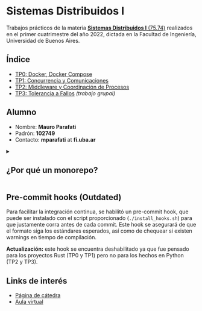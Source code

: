 # Sistemas Distribuidos I

Trabajos prácticos de la materia [**Sistemas Distribuidos I** (75.74)](https://campus.fi.uba.ar/course/view.php?id=2008) realizados en el primer cuatrimestre del año 2022, dictada en la Facultad de Ingeniería, Universidad de Buenos Aires.

## Índice

-   [TP0: Docker, Docker Compose](./TP0)
-   [TP1: Concurrencia y Comunicaciones](./TP1)
-   [TP2: Middleware y Coordinación de Procesos](./TP2)
-   [TP3: Tolerancia a Fallos](./TP3) _(trabajo grupal)_

## Alumno

-   Nombre: **Mauro Parafati**
-   Padrón: **102749**
-   Contacto: **mparafati** at **fi.uba.ar**

<details><summary><h2>¿Por qué un monorepo?</h2></summary>

Desde hace no mucho suelo tomar la decisión de organizar los trabajos de las distintas materias que curso en un sólo repositorio en lugar de utilizar un repositorio por cada proyecto.

¿Por qué? Las **ventajas** que encuentro en la práctica son varias: (lista no exhaustiva)

-   **Configurar el repositorio una única vez** (workflows, templates, labels, milestones).
-   **Tener todo en un mismo lugar.** Con un `git clone` me puedo poner a desarrollar código de la materia en cualquier lugar sin necesidad de andar buscando en otros repositorios
-   Compartir configuraciones **propias del lenguaje** de programación utilizado, como podrían ser librerías en común (loggers, por dar un ejemplo) o flujos automáticos de linting o testing.
-   Y por último, aprender buenas prácticas de Git, que se hace indispensable para mantener el repositorio organizado ante la adición de nuevos trabajos.

Como desventaja principal _(y diría única real)_ es que para trabajar sobre un trabajo en particular (o corregirlo) hay que clonar el repositorio entero, incluyendo el resto de trabajos. Pero sabiendo que se trata de un codebase didáctico y su tamaño nunca será comparable a uno productivo como para que esto pueda llegar a ser molesto, considero que las ventajas superan ampliamente este punto negativo.

</details>

## Pre-commit hooks (Outdated)

Para facilitar la integración continua, se habilitó un pre-commit hook, que puede ser instalado con el script proporcionado (`./install_hooks.sh`) para que justamente corra antes de cada commit. Este hook se asegurará de que el formato siga los estándares esperados, así como de chequear si existen warnings en tiempo de compilación.

**Actualización:** este hook se encuentra deshabilitado ya que fue pensado para los proyectos Rust (TP0 y TP1) pero no para los hechos en Python (TP2 y TP3).

## Links de interés

-   [Página de cátedra](https://campus.fi.uba.ar/course/view.php?id=2008)
-   [Aula virtual](https://campus.fi.uba.ar/course/view.php?id=761)
